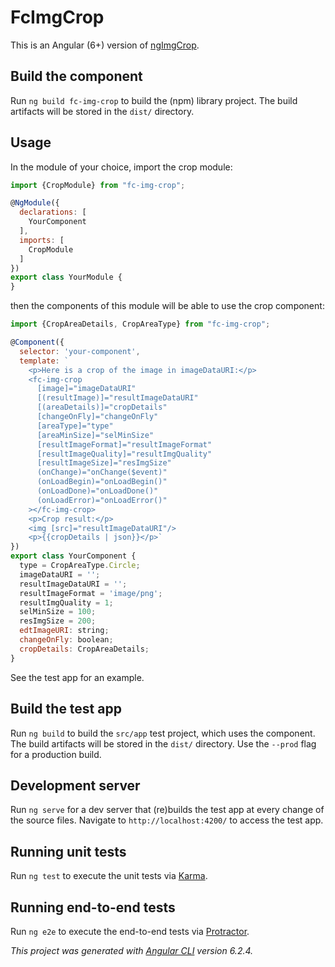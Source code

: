 # FcImgCrop

This is an Angular (6+) version of [ngImgCrop](https://github.com/famicity/ngImgCrop).

## Build the component

Run `ng build fc-img-crop` to build the (npm) library project. The build artifacts will be stored in the `dist/` directory.

## Usage

In the module of your choice, import the crop module:

```js
import {CropModule} from "fc-img-crop";

@NgModule({
  declarations: [
    YourComponent
  ],
  imports: [
    CropModule
  ]
})
export class YourModule {
}
```

then the components of this module will be able to use the crop component:

```js
import {CropAreaDetails, CropAreaType} from "fc-img-crop";

@Component({
  selector: 'your-component',
  template: `
    <p>Here is a crop of the image in imageDataURI:</p>
    <fc-img-crop
      [image]="imageDataURI"
      [(resultImage)]="resultImageDataURI"
      [(areaDetails)]="cropDetails"
      [changeOnFly]="changeOnFly"
      [areaType]="type"
      [areaMinSize]="selMinSize"
      [resultImageFormat]="resultImageFormat"
      [resultImageQuality]="resultImgQuality"
      [resultImageSize]="resImgSize"
      (onChange)="onChange($event)"
      (onLoadBegin)="onLoadBegin()"
      (onLoadDone)="onLoadDone()"
      (onLoadError)="onLoadError()"
    ></fc-img-crop>
    <p>Crop result:</p>
    <img [src]="resultImageDataURI"/>
    <p>{{cropDetails | json}}</p>`
})
export class YourComponent {
  type = CropAreaType.Circle;
  imageDataURI = '';
  resultImageDataURI = '';
  resultImageFormat = 'image/png';
  resultImgQuality = 1;
  selMinSize = 100;
  resImgSize = 200;
  edtImageURI: string;
  changeOnFly: boolean;
  cropDetails: CropAreaDetails;
}
```

See the test app for an example.

## Build the test app

Run `ng build` to build the `src/app` test project, which uses the component. 
The build artifacts will be stored in the `dist/` directory. 
Use the `--prod` flag for a production build.

## Development server

Run `ng serve` for a dev server that (re)builds the test app at every change of the source files. 
Navigate to `http://localhost:4200/` to access the test app. 

## Running unit tests

Run `ng test` to execute the unit tests via [Karma](https://karma-runner.github.io).

## Running end-to-end tests

Run `ng e2e` to execute the end-to-end tests via [Protractor](http://www.protractortest.org/).

_This project was generated with [Angular CLI](https://github.com/angular/angular-cli) version 6.2.4._
